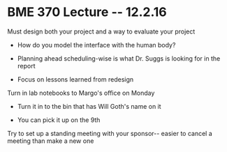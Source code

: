 # BME 370 Lecture -- 12.2.16

Must design both your project and a way to evaluate your project

- How do you model the interface with the human body?

- Planning ahead scheduling-wise is what Dr. Suggs is looking for in the report

- Focus on lessons learned from redesign

Turn in lab notebooks to Margo's office on Monday

- Turn it in to the bin that has Will Goth's name on it

- You can pick it up on the 9th

Try to set up a standing meeting with your sponsor-- easier to cancel a 
meeting than make a new one

